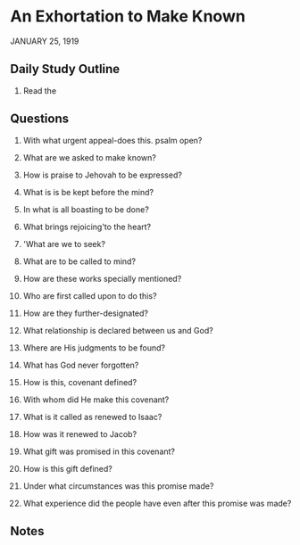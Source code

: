 # An Exhortation to Make Known
JANUARY 25, 1919

## Daily Study Outline

1. Read the

## Questions

1. With what urgent appeal-does this. psalm open?

2. What are we asked to make known?

3. How is praise to Jehovah to be expressed?

4. What is is be kept before the mind?

5. In what is all boasting to be done?

6. What brings rejoicing'to the heart?

7. 'What are we to seek?

8. What are to be called to mind?

9. How are these works specially mentioned?

10. Who are first called upon to do this?

11. How are they further-designated?

12. What relationship is declared between us and God?

13. Where are His judgments to be found?

14. What has God never forgotten?

15. How is this, covenant defined?

16. With whom did He make this covenant?

17. What is it called as renewed to Isaac?

18. How was it renewed to Jacob?

20. What gift was promised in this covenant?

21. How is this gift defined?

22. Under what circumstances was this promise made?

23. What experience did the people have even after this promise was made?

## Notes


